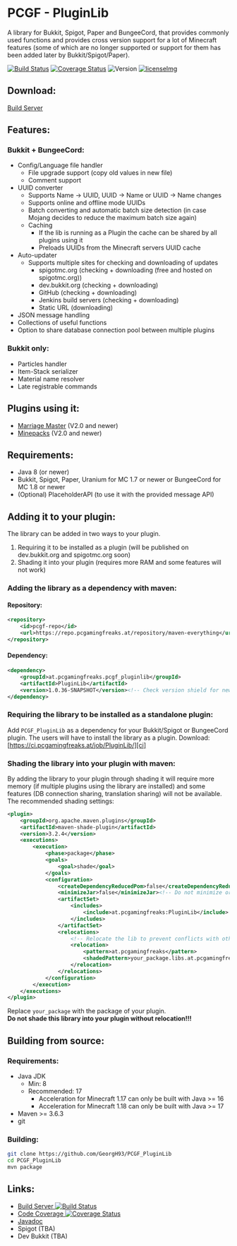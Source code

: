 [ci]: https://ci.pcgamingfreaks.at/job/PluginLib/
[ciImg]: https://ci.pcgamingfreaks.at/job/PluginLib/badge/icon
[versionImg]: https://img.shields.io/maven-metadata/v?color=blue&label=version&metadataUrl=https%3A%2F%2Frepo.pcgamingfreaks.at%2Frepository%2Fmaven-snapshots%2Fat%2Fpcgamingfreaks%2FPluginLib%2Fmaven-metadata.xml
[coverageImg]:https://codecov.io/gh/GeorgH93/PCGF_PluginLib/branch/master/graph/badge.svg?token=EKWJRvdGny
[coverage]: https://codecov.io/gh/GeorgH93/PCGF_PluginLib
[license]: https://github.com/GeorgH93/PCGF_PluginLib/blob/master/LICENSE
[licenseImg]: https://img.shields.io/github/license/GeorgH93/PCGF_PluginLib.svg
[javadoc]: https://ci.pcgamingfreaks.at/job/PluginLib/javadoc/

# PCGF - PluginLib
A library for Bukkit, Spigot, Paper and BungeeCord, that provides commonly used functions
and provides cross version support for a lot of Minecraft features
(some of which are no longer supported or support for them has been added later by Bukkit/Spigot/Paper).

[![Build Status][ciImg]][ci] [![Coverage Status][coverageImg]][coverage] ![Version][versionImg] [![licenseImg]][license]

## Download:
[Build Server][ci]

## Features:
### Bukkit + BungeeCord:
* Config/Language file handler
    * File upgrade support (copy old values in new file)
    * Comment support
* UUID converter
  * Supports Name -> UUID, UUID -> Name or UUID -> Name changes
  * Supports online and offline mode UUIDs
  * Batch converting and automatic batch size detection (in case Mojang decides to reduce the maximum batch size again)
  * Caching
    * If the lib is running as a Plugin the cache can be shared by all plugins using it
    * Preloads UUIDs from the Minecraft servers UUID cache
* Auto-updater
    * Supports multiple sites for checking and downloading of updates
        * spigotmc.org (checking + downloading (free and hosted on spigotmc.org))
        * dev.bukkit.org (checking + downloading)
        * GitHub (checking + downloading)
        * Jenkins build servers (checking + downloading)
        * Static URL (downloading)
* JSON message handling
* Collections of useful functions
* Option to share database connection pool between multiple plugins

### Bukkit only:
* Particles handler
* Item-Stack serializer
* Material name resolver
* Late registrable commands

## Plugins using it:
* [Marriage Master](https://www.spigotmc.org/resources/19273/) (V2.0 and newer)
* [Minepacks](https://www.spigotmc.org/resources/19286/) (V2.0 and newer)

## Requirements:
* Java 8 (or newer)
* Bukkit, Spigot, Paper, Uranium for MC 1.7 or newer or BungeeCord for MC 1.8 or newer
* (Optional) PlaceholderAPI (to use it with the provided message API)

## Adding it to your plugin:
The library can be added in two ways to your plugin.
1. Requiring it to be installed as a plugin (will be published on dev.bukkit.org and spigotmc.org soon)
2. Shading it into your plugin (requires more RAM and some features will not work)

### Adding the library as a dependency with maven:
#### Repository:
```xml
<repository>
	<id>pcgf-repo</id>
	<url>https://repo.pcgamingfreaks.at/repository/maven-everything</url>
</repository>
```

#### Dependency:
```xml
<dependency>
 	<groupId>at.pcgamingfreaks.pcgf_pluginlib</groupId>
 	<artifactId>PluginLib</artifactId>
 	<version>1.0.36-SNAPSHOT</version><!-- Check version shield for newest version -->
</dependency>
```

### Requiring the library to be installed as a standalone plugin:
Add `PCGF_PluginLib` as a dependency for your Bukkit/Spigot or BungeeCord plugin.
The users will have to install the library as a plugin. Download: [https://ci.pcgamingfreaks.at/job/PluginLib/][ci]

### Shading the library into your plugin with maven:
By adding the library to your plugin through shading it will require more memory (if multiple plugins using the library are installed) and some features (DB connection sharing, translation sharing) will not be available.
The recommended shading settings:
```xml
<plugin>
    <groupId>org.apache.maven.plugins</groupId>
    <artifactId>maven-shade-plugin</artifactId>
    <version>3.2.4</version>
    <executions>
        <execution>
            <phase>package</phase>
            <goals>
                <goal>shade</goal>
            </goals>
            <configuration>
                <createDependencyReducedPom>false</createDependencyReducedPom>
                <minimizeJar>false</minimizeJar><!-- Do not minimize or some of the utils will not work on Bukkit -->
                <artifactSet>
                    <includes>
                        <include>at.pcgamingfreaks:PluginLib</include>
                    </includes>
                </artifactSet>
                <relocations>
                    <!-- Relocate the lib to prevent conflicts with other plugins using it -->
                    <relocation>
                        <pattern>at.pcgamingfreaks</pattern>
                        <shadedPattern>your_package.libs.at.pcgamingfreaks</shadedPattern>
                    </relocation>
                </relocations>
            </configuration>
        </execution>
    </executions>
</plugin>
```
Replace `your_package` with the package of your plugin.  
**Do not shade this library into your plugin without relocation!!!**

## Building from source:
### Requirements:
* Java JDK
  * Min: 8
  * Recommended: 17
    * Acceleration for Minecraft 1.17 can only be built with Java >= 16
    * Acceleration for Minecraft 1.18 can only be built with Java >= 17
* Maven >= 3.6.3
* git

### Building:
```bash
git clone https://github.com/GeorgH93/PCGF_PluginLib
cd PCGF_PluginLib
mvn package
```

## Links:
* [Build Server ![Build Status][ciImg]][ci]
* [Code Coverage ![Coverage Status][coverageImg]][coverage]
* [Javadoc][javadoc]
* Spigot (TBA)
* Dev Bukkit (TBA)
